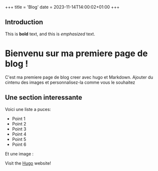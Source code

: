 +++
title = 'Blog'
date = 2023-11-14T14:00:02+01:00
+++

## Introduction

This is **bold** text, and this is *emphasized* text.

# Bienvenu sur ma premiere page de blog !

C'est ma premiere page de blog creer avec  hugo et Markdown. Ajouter du cintenu des images et personnalisez-la comme vous le souhaitez

## Une section interessante

Voici une liste a puces:

- Point 1
- Point 2
- Point 3
- Point 4
- Point 5
- Point 6

Et une image :

<!-- ![Image Alt Text]('') -->

Visit the [Hugo](https://gohugo.io) website!